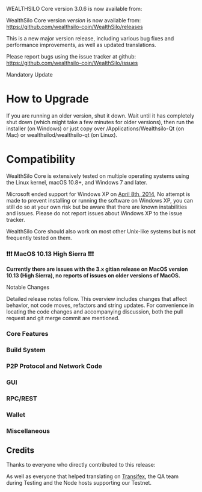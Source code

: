 WEALTHSILO Core version 3.0.6 is now available from:

WealthSilo Core version *version* is now available from:  <https://github.com/wealthsilo-coin/WealthSilo/releases>

This is a new major version release, including various bug fixes and performance improvements, as well as updated translations.

Please report bugs using the issue tracker at github: <https://github.com/wealthsilo-coin/WealthSilo/issues>


Mandatory Update


How to Upgrade
==============

If you are running an older version, shut it down. Wait until it has completely shut down (which might take a few minutes for older versions), then run the installer (on Windows) or just copy over /Applications/Wealthsilo-Qt (on Mac) or wealthsilod/wealthsilo-qt (on Linux).


Compatibility
==============

WealthSilo Core is extensively tested on multiple operating systems using the Linux kernel, macOS 10.8+, and Windows 7 and later.

Microsoft ended support for Windows XP on [April 8th, 2014](https://www.microsoft.com/en-us/WindowsForBusiness/end-of-xp-support), No attempt is made to prevent installing or running the software on Windows XP, you can still do so at your own risk but be aware that there are known instabilities and issues. Please do not report issues about Windows XP to the issue tracker.

WealthSilo Core should also work on most other Unix-like systems but is not frequently tested on them.

### :exclamation::exclamation::exclamation: MacOS 10.13 High Sierra :exclamation::exclamation::exclamation:

**Currently there are issues with the 3.x gitian release on MacOS version 10.13 (High Sierra), no reports of issues on older versions of MacOS.**

 
Notable Changes

Detailed release notes follow. This overview includes changes that affect behavior, not code moves, refactors and string updates. For convenience in locating the code changes and accompanying discussion, both the pull request and git merge commit are mentioned.

### Core Features

### Build System
 
### P2P Protocol and Network Code

### GUI
 
### RPC/REST

### Wallet
 
### Miscellaneous
 
 
## Credits

Thanks to everyone who directly contributed to this release:


As well as everyone that helped translating on [Transifex](https://www.transifex.com/projects/p/wealthsilo-project-translations/), the QA team during Testing and the Node hosts supporting our Testnet.
